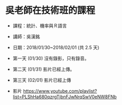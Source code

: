 
# 吳老師在技術班的課程
- 課程：統計、機率與Ｒ語言
- 講師：吳漢銘
- 日期：2018/01/30~2018/02/01 (共 2.5 天)
- 第一天 (01/30) 沒有錄影，只有錄音。
- 第二天 (01/31) 影片已經上傳。
- 第三天 (02/01) 影片已經上傳

- 影片 https://www.youtube.com/playlist?list=PLShHa680qzrgTjbnFJwNrqSwV0eNW8FNb

